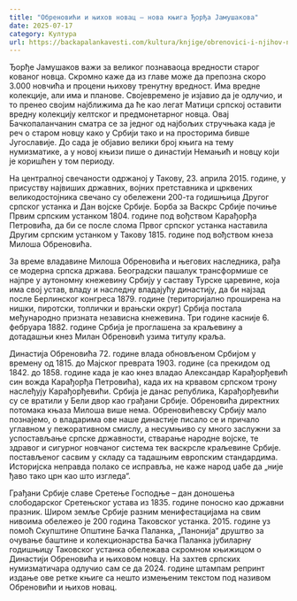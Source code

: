 ```yaml
---
title: "Обреновићи и њихов новац – нова књига Ђорђа Јамушакова"
date: 2025-07-17
category: Култура
url: https://backapalankavesti.com/kultura/knjige/obrenovici-i-njihov-novac-nova-knjiga-djordja-jamusakova/
---
```


Ђорђе Јамушаков важи за великог познаваоца вредности старог кованог новца. Скромно каже да из главе може да препозна скоро 3.000 новчића и процени њихову тренутну вредност. Има вредне колекције, али има и планове. Својевремено је изјавио да је одлучио, и то пренео својим најближима да ће као легат Матици српској оставити вредну колекцију келтског и предмонетарног новца. Овај Бачкопаланчанин сматра се за једног од најбољих стручњака када је реч о старом новцу како у Србији тако и на просторима бивше Југославије. До сада је објавио велики број књига на тему нумизматике, а у новој књизи пише о династији Немањић и новцу који је коришћен у том периоду.

На централној свечаности одржаној у Такову, 23. априла 2015. године, у присуству највиших државних, војних претставника и црквених великодостојника свечано су обележени 200-та годишњица Другог српског устанка и Дан војске Србије. Борба за Васкрс Србије почиње Првим српским устанком 1804. године под вођством Карађорђа Петровића, да би се после слома Првог српског устанка наставила Другим српским устанком у Такову 1815. године под вођством кнеза Милоша Обреновића.

За време владавине Милоша Обреновића и његових наследника, рађа се модерна српска држава. Београдски пашалук трансформише се најпре у аутономну кнежевину Србију у саставу Турске царевине, која има свој устав, владу и наследну владајућу
династију, да би најзад после Берлинског конгреса 1879. године (територијално проширена на нишки, пиротски, топлички и врањски округ) Србија постала међународно призната независна кнежевина. Три године касније 6. фебруара 1882. године Србија је проглашена за краљевину а дотадашњи кнез Милан Обреновић узима титулу краља.

Династија Обреновића 72. године влада обновљеном Србијом у времену од 1815. до
Мајског преврата 1903. године (са прекидом од 1842. до 1858. године када је као кнез владао Александар Карађорђевић син вожда Карађорђа Петровића), када их на крвавом српском трону наслеђују Карађорђевићи. Србија је данас република, Карађорђевићи су се вратили у Бели двор као грађани Србије. Обреновића директних потомака књаза Милоша више нема. Обреновићевску Србију мало познајемо, о владарима ове наше династије писало се и причало углавном у пежоративном смислу, а несумњиво су много заслужни за успостављање српске државности, стварање народне војске, те здравог и сигурног новчаног система тек васкрсле краљевине
Србије. постављеног сасвим у складу са тадашњим европским стандардима. Историјска неправда полако се исправља, не каже народ џабе да „није ђаво тако црн као што изгледа“.

Грађани Србије славе Сретење Господње – дан доношења слободарског Сретењског устава из 1835. године поносно као државни празник. Широм земље Србије разним менифестацијама на свим нивоима обележео је 200 година Таковског устанка. 2015. године уз помоћ Скупштине Општине Бачка Паланка, „Панонија“ друштво за очување баштине и колекционарства Бачка Паланка јубиларну годишњицу Таковског устанка обележава скромном књижицом о Династији Обреновића и њиховом новцу. На захтев српских нумизматичара одлучио сам се да 2024. године штампам репринт издање ове ретке књиге са нешто измењеним текстом под називом Обреновићи и њихов новац.
